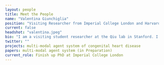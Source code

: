 ```yaml
---
layout: people
title: Meet the People
name: "Valentina Giunchiglia"
position: "Visiting Researcher from Imperial College London and Harvard"
current: false
headshot: "valentina.jpeg"
bio: "I am a visiting student researcher at the Qiu lab in Stanford. I'm an AI for health PhD student jointly affiliated with Imperial College and Harvard University, under the supervision of Prof. Marinka Zitnik and Prof. Adam Hampshire. I am interested in a holistic study of diseases across multiple levels — from cellular to clinical phenotypes — to drive advancements in precision medicine. To achieve this, I develop multimodal foundation models. Outside of research, I enjoy bouldering, playing tennis and hiking."
twitter: ""
projects: multi-modal agent system of congenital heart disease
papers: multi-modal agent system (in Preparation)
current_role: Finish up PhD at Imperial College London
---
```


